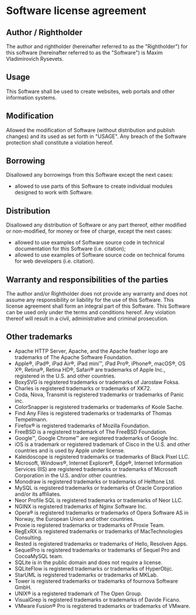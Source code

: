 

Software license agreement
==========================


Author / Rightholder
---------------------------------------------------------------------

The author and rightholder (hereinafter referred to as the "Rightholder")
for this software (hereinafter referred to as the "Software")
is Maxim Vladimirovich Rysevets.


Usage
---------------------------------------------------------------------

This Software shall be used to create websites,
web portals and other information systems.


Modification
---------------------------------------------------------------------

Allowed the modification of Software (without distribution
and publish changes) and its usеd as set forth in "USAGE".
Any breach of the Software protection shall
constitute a violation hereof.


Borrowing
---------------------------------------------------------------------

Disallowed any borrowings from this Software except the next cases:

- allowed to use parts of this Software to create
  individual modules designed to work with Software.


Distribution
---------------------------------------------------------------------

Disallowed any distribution of Software or any part thereof,
either modified or non-modified, for money or free of charge,
except the next cases:

- allowed to use examples of Software source code
  in technical documentation for this Software (i.e. citation);
- allowed to use examples of Software source code
  on technical forums for web developers (i.e. citation).


Warranty and responsibilities of the parties
---------------------------------------------------------------------

The author and/or Rightholder does not provide any warranty and does not assume
any responsibility or liability for the use of this Software.
This license agreement shall form an integral part of this Software.
This Software can be used only under the terms and conditions hereof.
Any violation thereof will result in a civil, administrative and criminal prosecution.


Other trademarks
---------------------------------------------------------------------

- Apache HTTP Server, Apache, and the Apache feather logo are trademarks of The Apache Software Foundation.
- Apple®, iPad®, iPad Air®, iPad mini™, iPad Pro®, iPhone®, macOS®, OS X®, Retina®, Retina HD®, Safari® are trademarks of Apple Inc., registered in the U.S. and other countries.
- BoxySVG is registered trademarks or trademarks of Jarosław Foksa.
- Charles is registered trademarks or trademarks of XK72.
- Coda, Nova, Transmit is registered trademarks or trademarks of Panic inc.
- ColorSnapper is registered trademarks or trademarks of Koole Sache.
- Find Any Files is registered trademarks or trademarks of Thomas Tempelmann.
- Firefox® is registered trademarks of Mozilla Foundation.
- FreeBSD is a registered trademark of The FreeBSD Foundation.
- Google™, Google Chrome™ are registered trademarks of Google Inc.
- iOS is a trademark or registered trademark of Cisco in the U.S. and other countries and is used by Apple under license.
- Kaleidoscope is registered trademarks or trademarks of Black Pixel LLC.
- Microsoft, Windows®, Internet Explorer®, Edge®, Internet Information Services (IIS) are registered trademarks or trademarks of Microsoft Corporation in the U.S. and/or other countries.
- Monodraw is registered trademarks or trademarks of Helftone Ltd.
- MySQL is registered trademarks or trademarks of Oracle Corporation and/or its affiliates.
- Neor Profile SQL is registered trademarks or trademarks of Neor LLC.
- NGINX is registered trademarks of Nginx Software Inc.
- Opera® is registered trademarks or trademarks of Opera Software AS in Norway, the European Union and other countries.
- Proxie is registered trademarks or trademarks of Proxie Team.
- RegExRX is registered trademarks or trademarks of MacTechnologies Consulting.
- Rested is registered trademarks or trademarks of Hello, Resolven Apps.
- SequelPro is registered trademarks or trademarks of Sequel Pro and CocoaMySQL team.
- SQLite is in the public domain and does not require a license.
- SQLiteFlow is registered trademarks or trademarks of HyperObjc.
- StarUML is registered trademarks or trademarks of MKLab.
- Tower is registered trademarks or trademarks of fournova Software GmbH.
- UNIX® is a registered trademark of The Open Group.
- VisualGrep is registered trademarks or trademarks of Davide Ficano.
- VMware Fusion® Pro is registered trademarks or trademarks of VMware.

